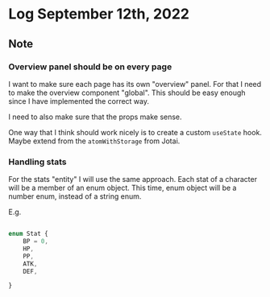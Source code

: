 # Log September 12th, 2022

## Note

### Overview panel should be on every page

I want to make sure each page has its own "overview" panel.
For that I need to make the overview component "global".
This should be easy enough since I have implemented the correct way.

I need to also make sure that the props make sense.

One way that I think should work nicely is to create a custom `useState` hook.
Maybe extend from the `atomWithStorage` from Jotai.

### Handling stats

For the stats "entity" I will use the same approach.
Each stat of a character will be a member of an enum object.
This time, enum object will be a number enum, instead of a string enum.

E.g.

```ts

enum Stat {
    BP = 0,
    HP,
    PP,
    ATK,
    DEF,

}

```
